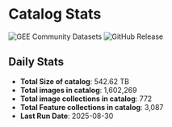 # Catalog Stats

![GEE Community Datasets](https://img.shields.io/endpoint?url=https://gist.githubusercontent.com/samapriya/34bc0c1280d475d3a69e3b60a706226e/raw/community.json)
![GitHub Release](https://img.shields.io/github/v/release/samapriya/awesome-gee-community-datasets)

## Daily Stats

<!-- START_MARKER -->
* **Total Size of catalog**: 542.62 TB
* **Total images in catalog**: 1,602,269
* **Total image collections in catalog**: 772
* **Total Feature collections in catalog**: 3,087
* **Last Run Date**: 2025-08-30
<!-- END_MARKER -->
